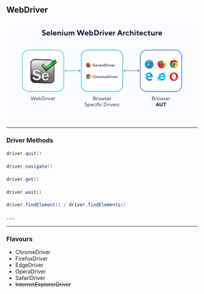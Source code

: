 ## WebDriver

![logo](../../assets/webdriver.png)

---

### Driver Methods

```java
driver.quit()

driver.navigate()

driver.get()

driver.wait()

driver.findElement() / driver.findElements()

...
```
---
### Flavours

- ChromeDriver
- FirefoxDriver
- EdgeDriver
- OperaDriver
- SafariDriver
- ~~InternetExplorerDriver~~

